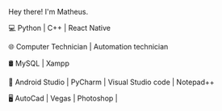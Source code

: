 Hey there! I'm Matheus. 

💻   Python | C++ | React Native

🌐   Computer Technician | Automation technician

🛢   MySQL | Xampp

🔧   Android Studio | PyCharm | Visual Studio code | Notepad++

🖥   AutoCad | Vegas | Photoshop | 
